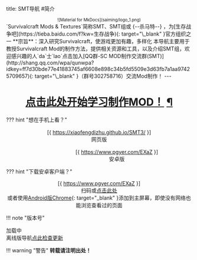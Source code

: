 title: SMT导航
#简介

<center style="zoom:0.8">![Material for MkDocs](saiming/logo_1.png)  </center>
`Survivalcraft Mods & Textures`简称SMT、SMT组或 {--杀马特--} ，为[生存战争吧](https://tieba.baidu.com/f?kw=生存战争){: target="\_blank" }官方组织之一  
**宗旨**：深入研究Survivalcraft，使游戏更加有趣，多样化  
本导航主要用于教授Survivalcraft Mod的制作方法，提供相关资源和工具，以及介绍SMT组，欢迎感兴趣的人`da`士`lao`点击加入[QQ群-SC MOD制作交流群(SMT)](http://shang.qq.com/wpa/qunwpa?idkey=ff7d30bde77e41883745af6608e898c34b5fd5509e3d63fb7a1aa97425709657){: target="\_blank" }（群号302758716）交流Mod制作！  
---

<center>
    <h1 id="mod">
        <a href="tutorial/preface/index.html">点击此处开始学习制作MOD！</a>
        <a class="headerlink" href="#mod" title="Permanent link">¶</a>
    </h1>
</center>
<div id="qrcodeForNoMobile" class="hide">

??? hint "想在手机上看？"
    <center><div>
    <div class="inlineBlock" style="margin-top: 1rem;"><div>[{ https://xiaofengdizhu.github.io/SMT3/ }]</div>网页版</div>
    <div class="inlineBlock" style="margin-top: 1rem;margin-left: 6rem;"><div>[{ https://www.pgyer.com/EXaZ }]</div>安卓版</div>
    </div></center>
    <!--Generated by https://github.com/XiaofengdiZhu/python-markdown-qrcode-->
</div>
<div id="qrcodeForAndroid" class="hide">

??? hint "下载安卓客户端？"
    <center><div>
    <div class="inlineBlock"><div>[{ https://www.pgyer.com/EXaZ }]</div>扫码或[点击此处](https://www.pgyer.com/EXaZ)</div>
    </div>
    或者使用[Android版Chrome](http://m.appchina.com/app/com.android.chrome){: target="\_blank" }添加到主屏幕，即使没有网络也能浏览查看过的页面
    </center>
    <!--Generated by https://github.com/XiaofengdiZhu/python-markdown-qrcode-->
</div>

!!! note "版本号"
    <div id="navigatorVersion">加载中</div>
    <div id="updateNotice" class="hide">离线版导航<a href="https://xiaofengdizhu.github.io/SMT3/" target="_blank" id="updateLink">点此检查更新</a></div>

!!! warning "警告"
    **转载请注明出处！**
    
<script>
if(isMobile)
{
    if(isAndroidBrowser){
        $("#qrcodeForAndroid").show();
    }
}else{
    $("#qrcodeForNoMobile").show();
}
$("#navigatorVersion").text(navigatorVersion);
if(webUrl.indexOf("file:") === 0 && webUrl.indexOf("file:///data") !== 0 && webUrl.indexOf("file:///android_asset") !== 0){
    $("#updateLink").attr("href", "https://xiaofengdizhu.github.io/SMT3/assets/check_update/index.html?postVersion=%22" + navigatorVersion + "%22");
    $("#updateNotice").show();
}
</script>